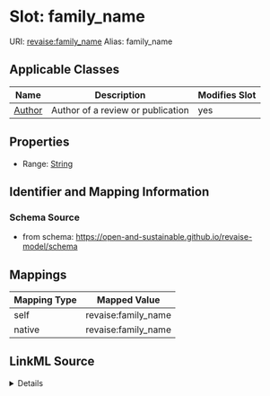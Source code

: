 

# Slot: family_name 



URI: [revaise:family_name](https://open-and-sustainable.github.io/revaise-model/schema/family_name)
Alias: family_name

<!-- no inheritance hierarchy -->





## Applicable Classes

| Name | Description | Modifies Slot |
| --- | --- | --- |
| [Author](Author.md) | Author of a review or publication |  yes  |






## Properties

* Range: [String](String.md)




## Identifier and Mapping Information






### Schema Source


* from schema: https://open-and-sustainable.github.io/revaise-model/schema




## Mappings

| Mapping Type | Mapped Value |
| ---  | ---  |
| self | revaise:family_name |
| native | revaise:family_name |




## LinkML Source

<details>
```yaml
name: family_name
from_schema: https://open-and-sustainable.github.io/revaise-model/schema
rank: 1000
alias: family_name
domain_of:
- Author
range: string

```
</details>